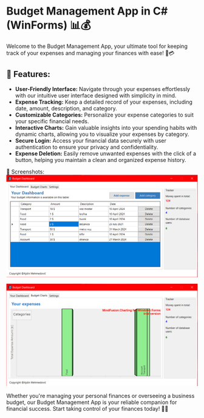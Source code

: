 # Budget Management App in C# (WinForms) 📊💰

Welcome to the Budget Management App, your ultimate tool for keeping track of your expenses and managing your finances with ease! 💼💳

## 🌟 Features:

- **User-Friendly Interface:** Navigate through your expenses effortlessly with our intuitive user interface designed with simplicity in mind.
- **Expense Tracking:** Keep a detailed record of your expenses, including date, amount, description, and category.
- **Customizable Categories:** Personalize your expense categories to suit your specific financial needs.
- **Interactive Charts:** Gain valuable insights into your spending habits with dynamic charts, allowing you to visualize your expenses by category.
- **Secure Login:** Access your financial data securely with user authentication to ensure your privacy and confidentiality.
- **Expense Deletion:** Easily remove unwanted expenses with the click of a button, helping you maintain a clean and organized expense history.
  
📸 Screenshots:
![Dashboard 1](https://github.com/Aydhiny/budget-management-system/raw/master/screenshots/dashboard1.PNG)

![Dashboard 2](https://github.com/Aydhiny/budget-management-system/raw/master/screenshots/dashboard2.PNG)

Whether you're managing your personal finances or overseeing a business budget, our Budget Management App is your reliable companion for financial success. Start taking control of your finances today! 💪💸






